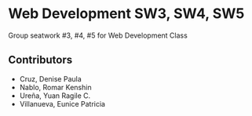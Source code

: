 # Web Development SW3, SW4, SW5
Group seatwork #3, #4, #5 for Web Development Class


## Contributors
- Cruz, Denise Paula
- Nablo, Romar Kenshin
- Ureña, Yuan Ragile C.
- Villanueva, Eunice Patricia
